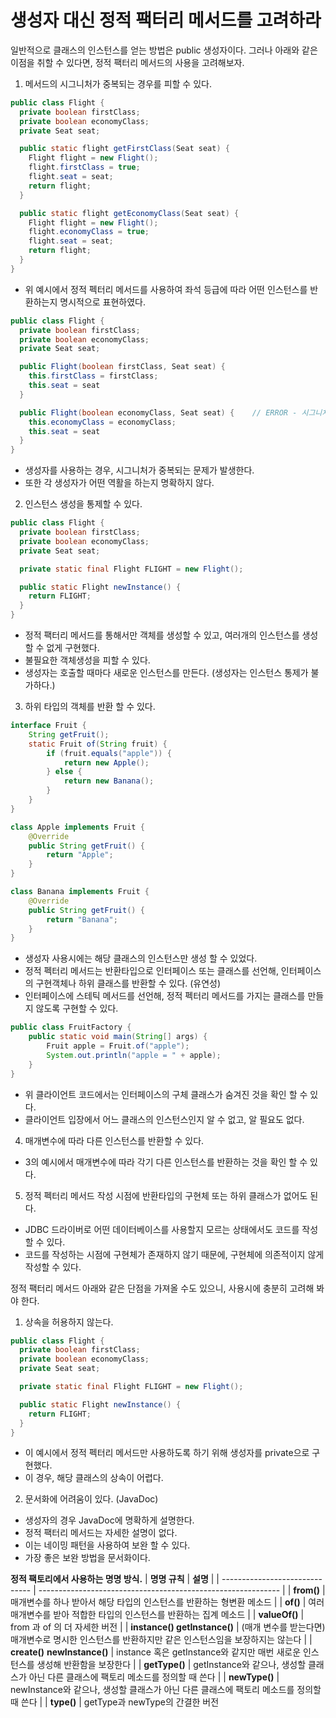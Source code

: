 # 생성자 대신 정적 팩터리 메서드를 고려하라

일반적으로 클래스의 인스턴스를 얻는 방법은 public 생성자이다.
그러나 아래와 같은 이점을 취할 수 있다면, 정적 팩터리 메서드의 사용을 고려해보자.

1. 메서드의 시그니처가 중복되는 경우를 피할 수 있다.
```java
public class Flight {
  private boolean firstClass;
  private boolean economyClass;
  private Seat seat;

  public static flight getFirstClass(Seat seat) {
    Flight flight = new Flight();
    flight.firstClass = true;
    flight.seat = seat;
    return flight;
  }

  public static flight getEconomyClass(Seat seat) {
    Flight flight = new Flight();
    flight.economyClass = true;
    flight.seat = seat;
    return flight;
  }
}
```
* 위 예시에서 정적 펙터리 메서드를 사용하여 좌석 등급에 따라 어떤 인스턴스를 반환하는지 명시적으로 표현하였다.
```java
public class Flight {
  private boolean firstClass;
  private boolean economyClass;
  private Seat seat;

  public Flight(boolean firstClass, Seat seat) {
    this.firstClass = firstClass;
    this.seat = seat
  }

  public Flight(boolean economyClass, Seat seat) {    // ERROR - 시그니처 중복
    this.economyClass = economyClass;
    this.seat = seat
  }
}
```
* 생성자를 사용하는 경우, 시그니처가 중복되는 문제가 발생한다.
* 또한 각 생성자가 어떤 역활을 하는지 명확하지 않다.

2. 인스턴스 생성을 통제할 수 있다.
```java
public class Flight {
  private boolean firstClass;
  private boolean economyClass;
  private Seat seat;

  private static final Flight FLIGHT = new Flight();

  public static Flight newInstance() {
    return FLIGHT;
  }
}
```
* 정적 팩터리 메서드를 통해서만 객체를 생성할 수 있고, 여러개의 인스턴스를 생성할 수 없게 구현했다.
* 불필요한 객체생성을 피할 수 있다.
* 생성자는 호출할 때마다 새로운 인스턴스를 만든다. (생성자는 인스턴스 통제가 불가하다.)

3. 하위 타입의 객체를 반환 할 수 있다.
```java
interface Fruit {
    String getFruit();
    static Fruit of(String fruit) {
        if (fruit.equals("apple")) {
            return new Apple();
        } else {
            return new Banana();
        }
    }
}

class Apple implements Fruit {
    @Override
    public String getFruit() {
        return "Apple";
    }
}

class Banana implements Fruit {
    @Override
    public String getFruit() {
        return "Banana";
    }
}
```
* 생성자 사용시에는 해당 클래스의 인스턴스만 생성 할 수 있었다.
* 정적 펙터리 메서드는 반환타입으로 인터페이스 또는 클래스를 선언해, 인터페이스의 구현객체나 하위 클래스를 반환할 수 있다. (유연성)
* 인터페이스에 스테틱 메서드를 선언해, 정적 펙터리 메서드를 가지는 클래스를 만들지 않도록 구현할 수 있다.
```java
public class FruitFactory {
    public static void main(String[] args) {
        Fruit apple = Fruit.of("apple");
        System.out.println("apple = " + apple);
    }
}
```
* 위 클라이언트 코드에서는 인터페이스의 구체 클래스가 숨겨진 것을 확인 할 수 있다.
* 클라이언트 입장에서 어느 클래스의 인스턴스인지 알 수 없고, 알 필요도 없다.

4. 매개변수에 따라 다른 인스턴스를 반환할 수 있다.
* 3의 예시에서 매개변수에 따라 각기 다른 인스턴스를 반환하는 것을 확인 할 수 있다.

5. 정적 펙터리 메서드 작성 시점에 반환타입의 구현체 또는 하위 클래스가 없어도 된다.
* JDBC 드라이버로 어떤 데이터베이스를 사용할지 모르는 상태에서도 코드를 작성할 수 있다.
* 코드를 작성하는 시점에 구현체가 존재하지 않기 때문에, 구현체에 의존적이지 않게 작성할 수 있다.


정적 팩터리 메서드 아래와 같은 단점을 가져올 수도 있으니, 사용시에 충분히 고려해 봐야 한다.

1. 상속을 허용하지 않는다.
```java
public class Flight {
  private boolean firstClass;
  private boolean economyClass;
  private Seat seat;

  private static final Flight FLIGHT = new Flight();

  public static Flight newInstance() {
    return FLIGHT;
  }
}
```
* 이 예시에서 정적 펙터리 메서드만 사용하도록 하기 위해 생성자를 private으로 구현했다.
* 이 경우, 해당 클래스의 상속이 어렵다.

2. 문서화에 어려움이 있다. (JavaDoc)
* 생성자의 경우 JavaDoc에 명확하게 설명한다.
* 정적 팩터리 메서드는 자세한 설명이 없다.
* 이는 네이밍 패턴을 사용하여 보완 할 수 있다.
* 가장 좋은 보완 방법을 문서화이다.


 **정적 팩토리에서 사용하는 명명 방식.**
| **명명 규칙**                  | **설명**                                                       |
| ------------------------------ | ------------------------------------------------------------ |
| **from()**                     | 매개변수를 하나 받아서 해당 타입의 인스턴스를 반환하는 형변환 메소드       |
| **of()**                       | 여러 매개변수를 받아 적합한 타입의 인스턴스를 반환하는 집계 메소드 |
| **valueOf()**                  | from 과 of 의 더 자세한 버전 |
| **instance()  getInstance()**  | (매개 변수를 받는다면) 매개변수로 명시한 인스턴스를 반환하지만 같은 인스턴스임을 보장하지는 않는다 |
| **create()** **newInstance()** | instance 혹은 getInstance와 같지만 매번 새로운 인스턴스를 생성해 반환함을 보장한다 |
| **getType()**                  | getInstance와 같으나, 생성할 클래스가 아닌 다른 클래스에 팩토리 메소드를 정의할 때 쓴다 |
| **newType()**                  | newInstance와 같으나, 생성할 클래스가 아닌 다른 클래스에 팩토리 메소드를 정의할 때 쓴다 |
| **type()**                     | getType과 newType의 간결한 버전             
